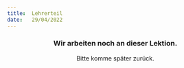 ```yaml
---
title:  Lehrerteil
date:   29/04/2022
---
```


### <center>Wir arbeiten noch an dieser Lektion.</center>
<center>Bitte komme später zurück.</center>